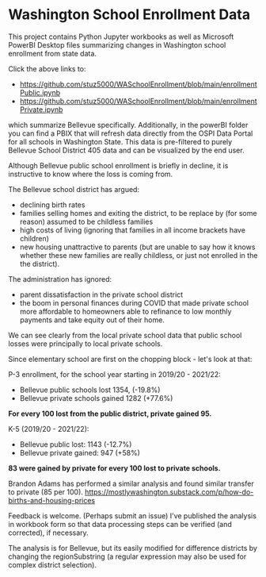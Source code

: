 # Washington School Enrollment Data

This project contains Python Jupyter workbooks as well as Microsoft PowerBI Desktop files summarizing changes in Washington school enrollment from state data.

Click the above links to:

* https://github.com/stuz5000/WASchoolEnrollment/blob/main/enrollmentPublic.ipynb
* https://github.com/stuz5000/WASchoolEnrollment/blob/main/enrollmentPrivate.ipynb

which summarize Bellevue specifically. Additionally, in the powerBI folder you can find a PBIX that will refresh data directly from the OSPI Data Portal for all schools in Washington State. This data is pre-filtered to purely Bellevue School District 405 data and can be visualized by the end user.

Although Bellevue public school enrollment is briefly in decline, it is instructive to know where the loss is coming from.

The Bellevue school district has argued:

* declining birth rates
* families selling homes and exiting the district, to be replace by (for some reason) assumed to be childless families
* high costs of living (ignoring that families in all income brackets have children)
* new housing unattractive to parents (but are unable to say how it knows whether these new families are really childless, or just not enrolled in the the district).

The administration has ignored:

* parent dissatisfaction in the private school district
* the boom in personal finances during COVID that made private school more affordable to homeowners able to refinance to low monthly payments and take equity out of their home.

We can see clearly from the local private school data that public school losses were principally to local private schools.

Since elementary school are first on the chopping block - let's look at that:

P-3 enrollment, for the school year starting in 2019/20 - 2021/22:

* Bellevue public schools lost 1354, (-19.8%)
* Bellevue private schools gained 1282 (+77.6%)

**For every 100 lost from the public district, private gained 95.**

K-5 (2019/20 - 2021/22):

* Bellevue public lost: 1143 (-12.7%)
* Bellevue private gained: 947 (+58%)

**83 were gained by private for every 100 lost to private schools.**

Brandon Adams has performed a similar analysis and found similar transfer to private (85 per 100).
https://mostlywashington.substack.com/p/how-do-births-and-housing-prices

Feedback is welcome. (Perhaps submit an issue)
I've published the analysis in workbook form so that data processing steps can be verified (and corrected), if necessary.

The analysis is for Bellevue, but its easily modified for difference districts by changing the regionSubstring (a regular expression may also be used for complex district selection).
